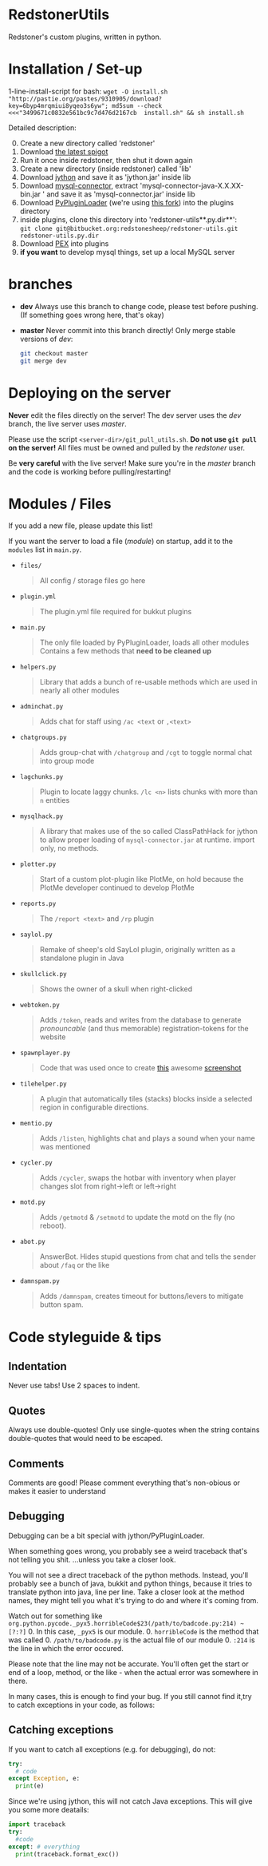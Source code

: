 # RedstonerUtils

Redstoner's custom plugins, written in python.


# Installation / Set-up

1-line-install-script for bash:
`wget -O install.sh "http://pastie.org/pastes/9310905/download?key=6byp4mrqmiui8yqeo3s6yw"; md5sum --check <<<"3499671c0832e561bc9c7d476d2167cb  install.sh" && sh install.sh`

Detailed description:

0. Create a new directory called 'redstoner'
0. Download [the latest spigot](http://ci.md-5.net/job/Spigot/lastStableBuild/artifact/Spigot-Server/target/spigot.jar)
0. Run it once inside redstoner, then shut it down again
0. Create a new directory (inside redstoner) called 'lib'
0. Download [jython](http://search.maven.org/remotecontent?filepath=org/python/jython-standalone/2.5.3/jython-standalone-2.5.3.jar) and save it as 'jython.jar' inside lib
0. Download [mysql-connector](https://dev.mysql.com/get/Downloads/Connector-J/mysql-connector-java-5.1.30.zip), extract 'mysql-connector-java-X.X.XX-bin.jar
' and save it as 'mysql-connector.jar' inside lib
0. Download [PyPluginLoader](http://gserv.me/static/PyPluginLoader-0.3.5.jar) (we're using [this fork](https://github.com/gdude2002/Python-Plugin-Loader)) into the plugins directory
0. inside plugins, clone this directory into 'redstoner-utils**.py.dir**':  
`git clone git@bitbucket.org:redstonesheep/redstoner-utils.git redstoner-utils.py.dir`
0. Download [PEX](http://dev.bukkit.org/media/files/789/291/PermissionsEx.jar) into plugins
0. **if you want** to develop mysql things, set up a local MySQL server


# branches

* **dev**
  Always use this branch to change code, please test before pushing. (If something goes wrong here, that's okay)

* **master**
  Never commit into this branch directly! Only merge stable versions of *dev*:
  ```bash
  git checkout master
  git merge dev
  ```


# Deploying on the server

**Never** edit the files directly on the server!
The dev server uses the *dev* branch, the live server uses *master*.

Please use the script `<server-dir>/git_pull_utils.sh`.
**Do not use `git pull` on the server!**
All files must be owned and pulled by the *redstoner* user.

Be **very careful** with the live server! Make sure you're in the *master* branch and the code is working before pulling/restarting!


# Modules / Files

If you add a new file, please update this list!

If you want the server to load a file (*module*) on startup, add it to the `modules` list in `main.py`.


* `files/`

  > All config / storage files go here

* `plugin.yml`

  > The plugin.yml file required for bukkut plugins

* `main.py`

  > The only file loaded by PyPluginLoader, loads all other modules  
  > Contains a few methods that **need to be cleaned up**

* `helpers.py`

  > Library that adds a bunch of re-usable methods which are used in nearly all other modules

* `adminchat.py`

  > Adds chat for staff using `/ac <text` or `,<text>`

* `chatgroups.py`

  > Adds group-chat with `/chatgroup` and `/cgt` to toggle normal chat into group mode

* `lagchunks.py`

  > Plugin to locate laggy chunks. `/lc <n>` lists chunks with more than `n` entities

* `mysqlhack.py`

  > A library that makes use of the so called ClassPathHack for jython to allow proper loading of `mysql-connector.jar` at runtime. import only, no methods.

* `plotter.py`

  > Start of a custom plot-plugin like PlotMe, on hold because the PlotMe developer continued to develop PlotMe

* `reports.py`

  > The `/report <text>` and `/rp` plugin

* `saylol.py`

  > Remake of sheep's old SayLol plugin, originally written as a standalone plugin in Java

* `skullclick.py`

  > Shows the owner of a skull when right-clicked

* `webtoken.py`

  > Adds `/token`, reads and writes from the database to generate *pronouncable* (and thus memorable) registration-tokens for the website

* `spawnplayer.py`

  > Code that was used once to create [this](http://www.reddit.com/r/Minecraft/comments/28le52/screenshot_of_all_players_that_joined_my_server/) awesome [screenshot](http://i.imgur.com/v4wg5kl.png)

* `tilehelper.py`

  > A plugin that automatically tiles (stacks) blocks inside a selected region in configurable directions.

* `mentio.py`

  > Adds `/listen`, highlights chat and plays a sound when your name was mentioned

* `cycler.py`

  > Adds `/cycler`, swaps the hotbar with inventory when player changes slot from right->left or left->right

* `motd.py`

  > Adds `/getmotd` & `/setmotd` to update the motd on the fly (no reboot).

* `abot.py`

  > AnswerBot. Hides stupid questions from chat and tells the sender about `/faq` or the like

* `damnspam.py`

  > Adds `/damnspam`, creates timeout for buttons/levers to mitigate button spam.


# Code styleguide & tips

## Indentation
Never use tabs!
Use 2 spaces to indent.

## Quotes
Always use double-quotes!
Only use single-quotes when the string contains double-quotes that would need to be escaped.

## Comments
Comments are good!
Please comment everything that's non-obious or makes it easier to understand

## Debugging
Debugging can be a bit special with jython/PyPluginLoader.

When something goes wrong, you probably see a weird traceback that's not telling you shit.
...unless you take a closer look.

You will not see a direct traceback of the python methods.
Instead, you'll probably see a bunch of java, bukkit and python things, because it tries to translate python into java, line per line.
Take a closer look at the method names, they might tell you what it's trying to do and where it's coming from.

Watch out for something like `org.python.pycode._pyx5.horribleCode$23(/path/to/badcode.py:214) ~[?:?]`
0. In this case, `_pyx5` is our module.
0. `horribleCode` is the method that was called
0. `/path/to/badcode.py` is the actual file of our module
0. `:214` is the line in which the error occured.

Please note that the line may not be accurate. You'll often get the start or end of a loop, method, or the like - when the actual error was somewhere in there.

In many cases, this is enough to find your bug. If you still cannot find it,try to catch exceptions in your code, as follows:


## Catching exceptions

If you want to catch all exceptions (e.g. for debugging), do not:
```python
try:
  # code
except Exception, e:
  print(e)
```
Since we're using jython, this will not catch Java exceptions.
This will give you some more deatails:
```python
import traceback
try:
  #code
except: # everything
  print(traceback.format_exc())
```
